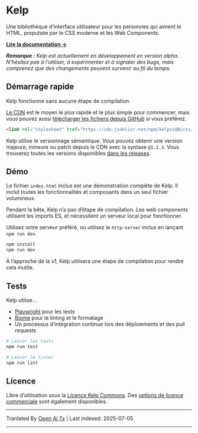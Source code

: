 # Kelp

Une bibliothèque d’interface utilisateur pour les personnes qui aiment le HTML, propulsée par le CSS moderne et les Web Components.

**[Lire la documentation &rarr;](https://kelpui.com)**

_**Remarque :** Kelp est actuellement en développement en version alpha. N’hésitez pas à l’utiliser, à expérimenter et à signaler des bugs, mais comprenez que des changements peuvent survenir au fil du temps._



## Démarrage rapide

Kelp fonctionne sans aucune étape de compilation.

[Le CDN](https://cdn.jsdelivr.net/npm/kelpui/) est le moyen le plus rapide et le plus simple pour commencer, mais vous pouvez aussi [télécharger les fichiers depuis GitHub](https://github.com/cferdinandi/kelp) si vous préférez.

```html
<link rel="stylesheet" href="https://cdn.jsdelivr.net/npm/kelpui@0/css/kelp.css">
```

Kelp utilise le versionnage sémantique. Vous pouvez obtenir une version majeure, mineure ou patch depuis le CDN avec la syntaxe `@1.2.3`. Vous trouverez toutes les versions disponibles [dans les releases](https://github.com/cferdinandi/kelp/tags).



## Démo

Le fichier `index.html` inclus est une démonstration complète de Kelp. Il inclut toutes les fonctionnalités et composants dans un seul fichier volumineux.

Pendant la bêta, Kelp n’a pas d’étape de compilation. Les web components utilisent les imports ES, et nécessitent un serveur local pour fonctionner.

Utilisez votre serveur préféré, ou utilisez le `http-server` inclus en lançant `npm run dev`.

```bash
npm install
npm run dev
```

À l’approche de la v1, Kelp utilisera une étape de compilation pour rendre cela inutile.



## Tests

Kelp utilise...

- [Playwright](https://playwright.dev) pour les tests
- [Biome](https://biomejs.dev) pour le linting et le formatage
- Un processus d’intégration continue lors des déploiements et des pull requests

```bash
# Lancer les tests
npm run test

# Lancer le linter
npm run lint
```



## Licence

Libre d’utilisation sous la [Licence Kelp Commons](https://github.com/cferdinandi/kelp/blob/main/LICENSE.md). Des [options de licence commerciale](/license/) sont également disponibles.

---

Tranlated By [Open Ai Tx](https://github.com/OpenAiTx/OpenAiTx) | Last indexed: 2025-07-05

---